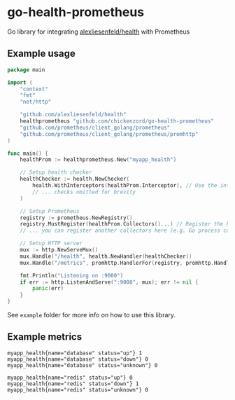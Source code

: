 # go-health-prometheus
Go library for integrating [alexliesenfeld/health](https://github.com/alexliesenfeld/health) with Prometheus


## Example usage

```go
package main

import (
	"context"
	"fmt"
	"net/http"

	"github.com/alexliesenfeld/health"
	healthprometheus "github.com/chickenzord/go-health-prometheus"
	"github.com/prometheus/client_golang/prometheus"
	"github.com/prometheus/client_golang/prometheus/promhttp"
)

func main() {
	healthProm := healthprometheus.New("myapp_health")

	// Setup health checker
	healthChecker := health.NewChecker(
		health.WithInterceptors(healthProm.Interceptor), // Use the interceptor to record health metrics
		// ... checks omitted for brevity
	)

	// Setup Prometheus
	registry := prometheus.NewRegistry()
	registry.MustRegister(healthProm.Collectors()...) // Register the health metric collectors
	// ... you can register another collectors here (e.g. Go process collector) 

	// Setup HTTP server
	mux := http.NewServeMux()
	mux.Handle("/health", health.NewHandler(healthChecker))
	mux.Handle("/metrics", promhttp.HandlerFor(registry, promhttp.HandlerOpts{}))

	fmt.Println("Listening on :9000")
	if err := http.ListenAndServe(":9000", mux); err != nil {
		panic(err)
	}
}
```

See `example` folder for more info on how to use this library.

## Example metrics

```
myapp_health{name="database" status="up"} 1
myapp_health{name="database" status="down"} 0
myapp_health{name="database" status="unknown"} 0

myapp_health{name="redis" status="up"} 0
myapp_health{name="redis" status="down"} 1
myapp_health{name="redis" status="unknown"} 0
```
